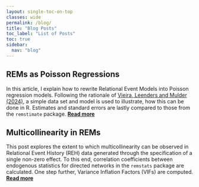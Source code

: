 ```yaml
---
layout: single-toc-on-top
classes: wide
permalink: /blog/
title: "Blog Posts"
toc_label: "List of Posts"
toc: true
sidebar:
  nav: "blog"
---
```


<div markdown="1" class="text-justify">

## REMs as Poisson Regressions

In this article, I explain how to rewrite Relational Event Models into Poisson regression models. Following the rationale of [Vieira, Leenders and Mulder (2024)](https://doi.org/10.1007/s42001-024-00290-7), a simple data set and model is used to illustrate, how this can be done in R. Estimates and standard errors are lastly compared to those from the `remstimate` package. [**Read more**](/blog/rem-to-poisson/)

## Multicollinearity in REMs

This post explores the extent to which multicollinearity can be observed in Relational Event History (REH) data generated through the specification of a single non-zero effect. To this end, correlation coefficients between endogenous statistics for directed networks in the `remstats` package are calculated. One step further, Variance Inflation Factors (VIFs) are computed. [**Read more**](/blog/collinearity-rem/)

</div>
